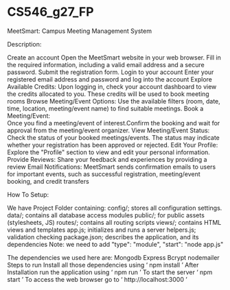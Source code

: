 # CS546_g27_FP
MeetSmart: Campus Meeting Management System

Description:

Create an account
Open the MeetSmart website in your web browser.
Fill in the required information, including a valid email address and a secure password.
Submit the registration form.
Login to your account
Enter your registered email address and password and log into the account
Explore Available Credits:
Upon logging in, check your account dashboard to view the credits allocated to you. These credits will be used to book meeting rooms
Browse Meeting/Event Options:
Use the available filters (room, date, time, location, meeting/event name) to find suitable meetings.
Book a Meeting/Event:  
Once you find a meeting/event of interest.Confirm the booking and wait for approval from the meeting/event organizer. 
View Meeting/Event Status: 
Check the status of your booked meetings/events.
The status may indicate whether your registration has been approved or rejected.
Edit Your Profile:
Explore the "Profile" section to view and edit your personal information.
Provide Reviews:
Share your feedback and experiences by providing a review
Email Notifications:
MeetSmart sends confirmation emails to users for important events, such as successful registration, meeting/event booking, and credit transfers


How To Setup:

We have Project Folder containing:
config/; stores all configuration settings.
data/; contains all database access modules
public/; for public assets (stylesheets, JS)
​​routes/; contains all routing scripts
views/; contains HTML views and templates
app.js; initializes and runs a server
helpers.js; validation checking
package.json; describes the application, and its dependencies
Note: we need to add "type": "module", "start": "node app.js"

The dependencies we used here are:
Mongodb
Express
Bcrypt
nodemailer
Steps to run
Install all those dependencies using ‘ npm install ’
After Installation run the application using ‘ npm run ’
To start the server ‘ npm start ’
To access the web browser go to ‘ http://localhost:3000 ’ 



